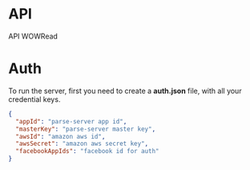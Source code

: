 # API
API WOWRead

# Auth
To run the server, first you need to create a **auth.json** file, with all your credential keys.

```json
{
  "appId": "parse-server app id",
  "masterKey": "parse-server master key",
  "awsId": "amazon aws id",
  "awsSecret": "amazon aws secret key",
  "facebookAppIds": "facebook id for auth"
}
```
